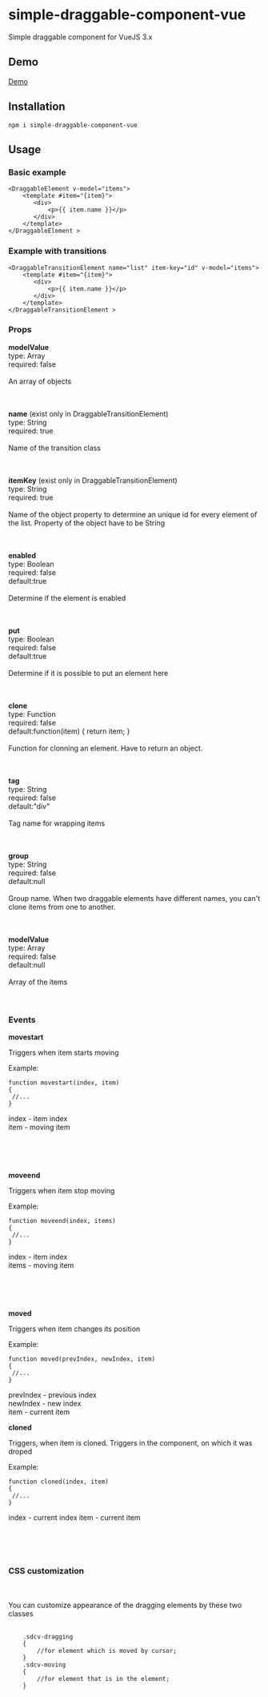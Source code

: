 # simple-draggable-component-vue
 Simple draggable component for VueJS 3.x

 ## Demo
 [Demo](https://amalakh.github.io/vue-draggable-demo)

## Installation

```
npm i simple-draggable-component-vue
```

## Usage

### Basic example
```
<DraggableElement v-model="items">
    <template #item="{item}">
       <div>
           <p>{{ item.name }}</p>
       </div>
    </template> 
</DraggableElement >
```

### Example with transitions
```
<DraggableTransitionElement name="list" item-key="id" v-model="items">
    <template #item="{item}">
       <div>
           <p>{{ item.name }}</p>
       </div>
    </template> 
</DraggableTransitionElement >
```
### Props

**modelValue** <br>
type: Array <br>
required: false 
<br><br>
An array of objects
<br><br><br>

**name** (exist only in DraggableTransitionElement) <br>
type: String <br>
required: true 
<br><br>
Name of the transition class
<br><br><br>

**itemKey** (exist only in DraggableTransitionElement) <br>
type: String <br>
required: true 
<br><br>
Name of the object property to determine an unique id for every element of the list. Property of the object have to be String
<br><br><br>


**enabled** <br>
type: Boolean <br>
required: false<br>
default:true
<br><br>
Determine if the element is enabled
<br><br><br>

**put** <br>
type: Boolean <br>
required: false<br>
default:true
<br><br>
Determine if it is possible to put an element here
<br><br><br>

**clone** <br>
type: Function <br>
required: false<br>
default:function(item)
{
   return item;
}
<br><br>
Function for clonning an element. Have to return an object.
<br><br><br>

**tag** <br>
type: String <br>
required: false<br>
default:"div"
<br><br>
Tag name for wrapping items
<br><br><br>

**group** <br>
type: String <br>
required: false<br>
default:null
<br><br>
Group name. When two draggable elements have different names, you can't clone items from one to another.
<br><br><br>

**modelValue** <br>
type: Array <br>
required: false<br>
default:null
<br><br>
Array of the items
<br><br><br>


### Events


**movestart**

Triggers when item starts moving

Example:

```
function movestart(index, item)
{
 //...
}
```
index - item index<br>
item - moving item

<br><br><br>


**moveend**

Triggers when item stop moving

Example:

```
function moveend(index, items)
{
 //...
}
```
index - item index<br>
items - moving item

<br><br><br>



**moved**

Triggers when item changes its position 

Example:

```
function moved(prevIndex, newIndex, item)
{
 //...
}
```
prevIndex - previous index<br>
newIndex - new index<br>
item - current item <br>

**cloned**

Triggers, when item is cloned. Triggers in the component, on which it was droped

Example:

```
function cloned(index, item)
{
 //...
}
```
index - current index
item - current item <br>


<br><br><br>


### CSS customization
<br><br>
You can customize appearance of the dragging elements by these two classes
<br><br>
```
    .sdcv-dragging
    {
        //for element which is moved by cursor;
    }
    .sdcv-moving
    {
        //for element that is in the element;
    }
```





















